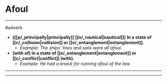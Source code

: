# Afoul
---
#adverb
- **([[p/_principally|principally]] [[n/_nautical|nautical]]) In a state of [[c/_collision|collision]] or [[e/_entanglement|entanglement]].**
	- _Example: The ships’ lines and sails were all afoul._
- **(with of) In a state of [[e/_entanglement|entanglement]] or [[c/_conflict|conflict]] (with).**
	- _Example: He had a knack for running afoul of the law._
---
---
